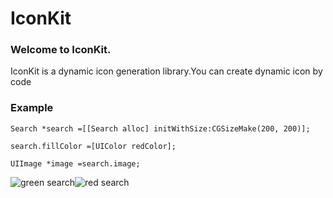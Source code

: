 # IconKit

### Welcome to IconKit.
IconKit is a dynamic icon generation library.You can create dynamic icon by code

### Example
`Search *search =[[Search alloc] initWithSize:CGSizeMake(200, 200)];`

`search.fillColor =[UIColor redColor];`

`UIImage *image =search.image;`

![green search](https://dl.dropboxusercontent.com/s/zicoo3gkl7nbhed/green_search.png)![red search]( https://dl.dropboxusercontent.com/s/84p24cplkcjek1f/search.png)

